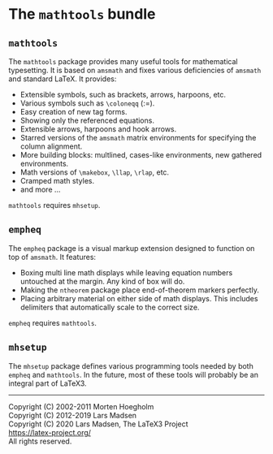 The `mathtools` bundle
======================

`mathtools`
-----------

The `mathtools` package provides many useful tools for mathematical
typesetting. It is based on `amsmath` and fixes various deficiencies
of `amsmath` and standard LaTeX. It provides:

- Extensible symbols, such as brackets, arrows, harpoons, etc.
- Various symbols such as `\coloneqq` (:=).
- Easy creation of new tag forms.
- Showing only the referenced equations.
- Extensible arrows, harpoons and hook arrows.
- Starred versions of the `amsmath` matrix environments for
  specifying the column alignment.
- More building blocks: multlined, cases-like environments, new
  gathered environments.
- Math versions of `\makebox`, `\llap`, `\rlap`, etc.
- Cramped math styles.
- and more ...

`mathtools` requires `mhsetup`.

`empheq`
--------

The `empheq` package is a visual markup extension designed to
function on top of `amsmath`. It features:

- Boxing multi line math displays while leaving equation
  numbers untouched at the margin. Any kind of box will do.
- Making the `ntheorem` package place end-of-theorem markers
  perfectly.
- Placing arbitrary material on either side of math displays.
  This includes delimiters that automatically scale to the
  correct size.

`empheq` requires `mathtools`.

`mhsetup`
---------

The `mhsetup` package defines various programming tools needed by
both `empheq` and `mathtools`. In the future, most of these tools will
probably be an integral part of LaTeX3.

-----

Copyright (C) 2002-2011 Morten Hoegholm  
Copyright (C) 2012-2019 Lars Madsen  
Copyright (C) 2020 Lars Madsen, The LaTeX3 Project  
<https://latex-project.org/>  
All rights reserved.

